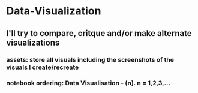 # Data-Visualization
## I'll try to compare, critque and/or make alternate visualizations 

### assets: store all visuals including the screenshots of the visuals I create/recreate
### notebook ordering: Data Visualisation - (n). n = 1,2,3,...  
